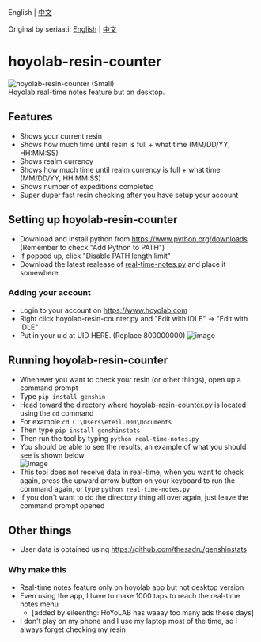 English | [中文](https://github.com/eileenthg/hoyolab-resin-counter-3.0/blob/main/README.zh-tw.md)

Original by seriaati: [English](https://github.com/seriaati/hoyolab-resin-counter/blob/main/README.md) | [中文](https://github.com/seriaati/hoyolab-resin-counter/blob/main/README.zh-tw.md)

# hoyolab-resin-counter
![hoyolab-resin-counter (Small)](https://user-images.githubusercontent.com/61446626/159615993-8801f175-84b7-4361-bf65-7fb70708341a.png)  
Hoyolab real-time notes feature but on desktop.

## Features
- Shows your current resin
- Shows how much time until resin is full + what time (MM/DD/YY, HH:MM:SS)
- Shows realm currency
- Shows how much time until realm currency is full + what time (MM/DD/YY, HH:MM:SS)
- Shows number of expeditions completed
- Super duper fast resin checking after you have setup your account

## Setting up hoyolab-resin-counter
- Download and install python from https://www.python.org/downloads (Remember to check "Add Python to PATH")
- If popped up, click "Disable PATH length limit"
- Download the latest realease of [real-time-notes.py](https://github.com/eileenthg/hoyolab-resin-counter-3.0/blob/main/real-time-notes.py) and place it somewhere

### Adding your account
- Login to your account on https://www.hoyolab.com
- Right click hoyolab-resin-counter.py and "Edit with IDLE" -> "Edit with IDLE"
- Put in your uid at UID HERE. (Replace 800000000)
![image](https://user-images.githubusercontent.com/40307498/190306694-6928ced4-d644-4ad9-9ade-dc7fd1c955e7.png)

## Running hoyolab-resin-counter
- Whenever you want to check your resin (or other things), open up a command prompt
- Type ```pip install genshin```
- Head toward the directory where hoyolab-resin-counter.py is located using the ```cd``` command
- For example
```cd C:\Users\eteil.000\Documents```
- Then type ```pip install genshinstats```
- Then run the tool by typing ```python real-time-notes.py```
- You should be able to see the results, an example of what you should see is shown below  
![image](https://user-images.githubusercontent.com/40307498/190309229-74892ac6-d941-4c99-9d69-f70543f4627c.png)
- This tool does not receive data in real-time, when you want to check again, press the upward arrow button on your keyboard to run the command again, or type ```python real-time-notes.py```
- If you don't want to do the directory thing all over again, just leave the command prompt opened

## Other things
- User data is obtained using https://github.com/thesadru/genshinstats
### Why make this
- Real-time notes feature only on hoyolab app but not desktop version
- Even using the app, I have to make 1000 taps to reach the real-time notes menu
  - [added by eileenthg: HoYoLAB has waaay too many ads these days]
- I don't play on my phone and I use my laptop most of the time, so I always forget checking my resin
